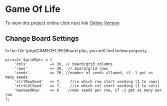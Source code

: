 # Game Of Life

To view this project online click next link [Online Version](http://www.yobsled.com/cnb/gameoflife/)

## Change Board Settings

In the file \php\GAMEOFLIFE\Board.php, you will find below property

    private $gridOpts = [ 
        'cols'          => 30, // board/grid columns
        'rows'          => 30,  // board/grid rows
        'seeds'         => 20, //number of seeds allowed, if -1 get as many seeds
        'strtRowSeed'   => 7,    //in which row start seeding (1 to rows)
        'strtColSeed'   => 7,    //in which col start seeding (1 to cols)
        'maxSeedRow'    => 6    //max seeds per row, if -1 get as many per row
    ];
